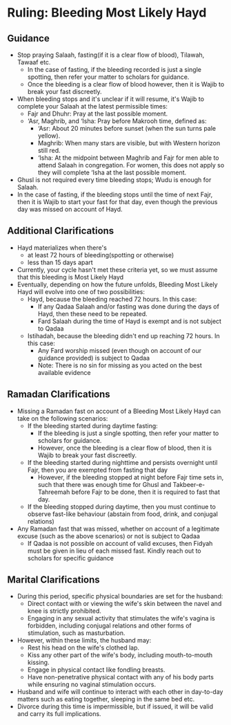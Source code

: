 # Ruling: Bleeding Most Likely Hayd

## Guidance

- Stop praying Salaah, fasting(if it is a clear flow of blood), Tilawah, Tawaaf etc.
  - In the case of fasting, if the bleeding recorded is just a single spotting, then refer your matter to scholars for guidance.
  - Once the bleeding is a clear flow of blood however, then it is Wajib to break your fast discreetly.
- When bleeding stops and it's unclear if it will resume, it's Wajib to complete your Salaah at the latest permissible times:
  - Fajr and Dhuhr: Pray at the last possible moment.
  - ‘Asr, Maghrib, and ‘Isha: Pray before Makrooh time, defined as:
    - ‘Asr: About 20 minutes before sunset (when the sun turns pale yellow).
    - Maghrib: When many stars are visible, but with Western horizon still red.
    - ‘Isha: At the midpoint between Maghrib and Fajr for men able to attend Salaah in congregation. For women, this does not apply so they will complete ‘Isha at the last possible moment.
- Ghusl is not required every time bleeding stops; Wudu is enough for Salaah.
- In the case of fasting, if the bleeding stops until the time of next Fajr, then it is Wajib to start your fast for that day, even though the previous day was missed on account of Hayd.

## Additional Clarifications

- Hayd materializes when there's
  - at least 72 hours of bleeding(spotting or otherwise)
  - less than 15 days apart
- Currently, your cycle hasn't met these criteria yet, so we must assume that this bleeding is Most Likely Hayd
- Eventually, depending on how the future unfolds, Bleeding Most Likely Hayd will evolve into one of two possibilities:
  - Hayd, because the bleeding reached 72 hours. In this case:
    - If any Qadaa Salaah and/or fasting was done during the days of Hayd, then these need to be repeated.
    - Fard Salaah during the time of Hayd is exempt and is not subject to Qadaa
  - Istihadah, because the bleeding didn't end up reaching 72 hours. In this case:
    - Any Fard worship missed (even though on account of our guidance provided) is subject to Qadaa
    - Note: There is no sin for missing as you acted on the best available evidence

## Ramadan Clarifications

- Missing a Ramadan fast on account of a Bleeding Most Likely Hayd can take on the following scenarios:
  - If the bleeding started during daytime fasting:
    - If the bleeding is just a single spotting, then refer your matter to scholars for guidance.
    - However, once the bleeding is a clear flow of blood, then it is Wajib to break your fast discreetly.
  - If the bleeding started during nighttime and persists overnight until Fajr, then you are exempted from fasting that day
    - However, if the bleeding stopped at night before Fajr time sets in, such that there was enough time for Ghusl and Takbeer-e-Tahreemah before Fajr to be done, then it is required to fast that day.
  - If the bleeding stopped during daytime, then you must continue to observe fast-like behaviour (abstain from food, drink, and conjugal relations)
- Any Ramadan fast that was missed, whether on account of a legitimate excuse (such as the above scenarios) or not is subject to Qadaa
  - If Qadaa is not possible on account of valid excuses, then Fidyah must be given in lieu of each missed fast. Kindly reach out to scholars for specific guidance

## Marital Clarifications

- During this period, specific physical boundaries are set for the husband:
  - Direct contact with or viewing the wife's skin between the navel and knee is strictly prohibited.
  - Engaging in any sexual activity that stimulates the wife's vagina is forbidden, including conjugal relations and other forms of stimulation, such as masturbation.
- However, within these limits, the husband may:
  - Rest his head on the wife's clothed lap.
  - Kiss any other part of the wife's body, including mouth-to-mouth kissing.
  - Engage in physical contact like fondling breasts.
  - Have non-penetrative physical contact with any of his body parts while ensuring no vaginal stimulation occurs.
- Husband and wife will continue to interact with each other in day-to-day matters such as eating together, sleeping in the same bed etc.
- Divorce during this time is impermissible, but if issued, it will be valid and carry its full implications.
